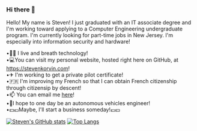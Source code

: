 ### Hi there 👋

<!--
**sjkorvin/sjkorvin** is a ✨ _special_ ✨ repository because its `README.md` (this file) appears on your GitHub profile.
-->
Hello! My name is Steven! I just graduated with an IT associate degree and I'm working toward applying to a Computer Engineering undergraduate program. I'm currently looking for part-time jobs in New Jersey. I'm especially into information security and hardware!

•👨‍💻 I live and breath technology!  
•💻You can visit my personal website, hosted right here on GitHub, at https://stevenkorvin.com!  
•✈ I'm working to get a private pilot certificate!  
•🇫🇷 I'm improving my French so that I can obtain French citizenship through citizensip by descent!  
•📫 You can email me [here](skorvin@stevenkorvin.com)!  
•🚗I hope to one day be an autonomous vehicles engineer!  
•💵💶Maybe, I'll start a business someday!💷💴

[![Steven's GitHub stats](https://github-readme-stats.vercel.app/api?username=sjkorvin&show_icons=true&theme=tokyonight)](https://github.com/sjkorvin/github-readme-stats)
[![Top Langs](https://github-readme-stats.vercel.app/api/top-langs/?username=sjkorvin&exclude_repo=sjkorvin.github.io&theme=tokyonight)](https://github.com/sjkorvin/github-readme-stats)
